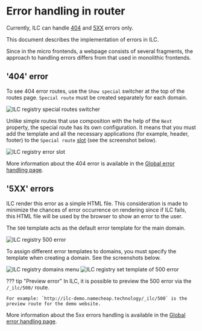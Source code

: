 # Error handling in router

Сurrently, ILC can handle [404](#404-error) and [5XX](#5xx-errors) errors only.

This document describes the implementation of errors in ILC.

Since in the micro frontends, a webpage consists of several fragments, the approach to handling errors differs from that used in monolithic frontends.

## '404' error

To see 404 error routes, use the `Show special` switcher at the top of the routes page. `Special route` must be created separately for each domain.

![ILC registry special routes switcher](../assets/routes/special-routes-switcher.png)

Unlike simple routes that use composition with the help of the `Next` property, the special route has its own configuration. It means that you must add the template and all the necessary applications (for example, header, footer) to the `Special route` [slot](./route_configuration.md#slot-configuration) (see the screenshot below).

![ILC registry error slot](../assets/routes/error-slot.png)

More information about the 404 error is available in the [Global error handling page](../global_error_handling.md#404-error-not-found).

## '5XX' errors

ILC render this error as a simple HTML file. This consideration is made to minimize the chances of error occurrence on rendering since if ILC fails, this HTML file will be used by the browser to show an error to the user.

The `500` template acts as the default error template for the main domain.

![ILC registry 500 error](../assets/routes/500-error.png)

To assign different error templates to domains, you must specify the template when creating a domain. See the screenshots below.

![ILC registry domains menu](../assets/routes/domain-create.png)
![ILC registry set template of 500 error](../assets/routes/set-template-for-domains.png)

??? tip "Preview error"
    In ILC, it is possible to preview the 500 error via the `/_ilc/500/` route.

    For example: `http://ilc-demo.namecheap.technology/_ilc/500` is the preview route for the demo website.

More information about the 5xx errors handling is available in the [Global error handling page](../global_error_handling.md#5xx-errors-unexpected-errors).
